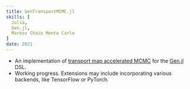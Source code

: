 ```yaml
---
title: GenTransportMCMC.jl
skills: [
  Julia,
  Gen.jl,
  Markov Chain Monte Carlo
]
date: 2021
---
```


- An implementation of [transport map accelerated MCMC](https://arxiv.org/pdf/1412.5492.pdf) for the [Gen.jl](https://www.gen.dev/) DSL.
- Working progress. Extensions may include incorporating various backends, like TensorFlow or PyTorch.
